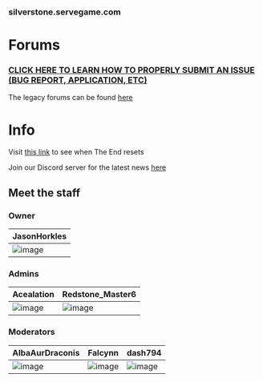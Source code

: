 ### silverstone.servegame.com
# Forums
### [CLICK HERE TO LEARN HOW TO PROPERLY SUBMIT AN ISSUE (BUG REPORT, APPLICATION, ETC)](https://github.com/JasonHorkles/Silverstone/wiki)

The legacy forums can be found [here](https://jasonhorkles.wixsite.com/server-backup/forum)

# Info
Visit [this link](https://rebrand.ly/SilverstoneEndReset) to see when The End resets

Join our Discord server for the latest news [here](https://discord.gg/VVSUEPd)
## Meet the staff
### Owner
| JasonHorkles |
|-|
| ![image](https://minotar.net/armor/body/a28173aff0a947fe854919c6bccf68da/100.png) |

### Admins
Acealation | Redstone_Master6
-|-
![image](https://minotar.net/armor/body/5c3d3b7caa024751ae4b60b277da9c35/100.png) | ![image](https://minotar.net/armor/body/75fb05a29d9e49cbbe346bd5215548ba/100.png)

### Moderators
AlbaAurDraconis | Falcynn | dash794
-|-|-
![image](https://minotar.net/body/e70a462285b6417d92017322e5094465/100.png) | ![image](https://minotar.net/armor/body/ebe36b5e52eb4956aee4f4f6e3136189/100.png) | ![image](https://minotar.net/armor/body/da17e35728ae43e4ba52176ae6c04145/100.png)
